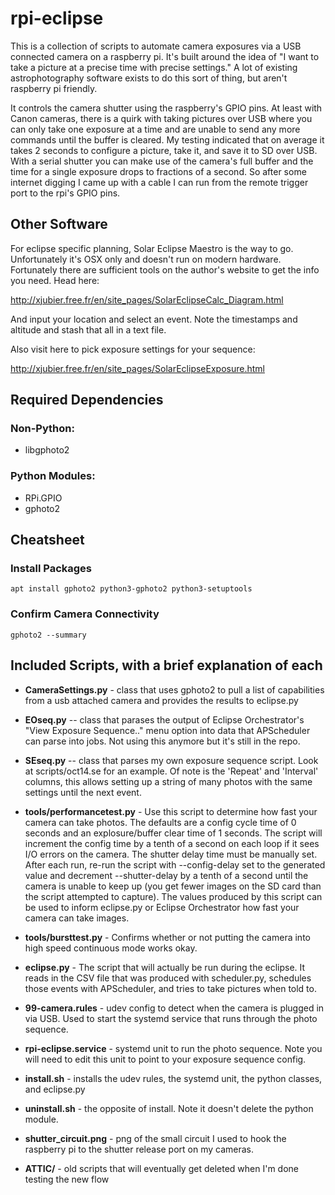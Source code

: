 # rpi-eclipse
This is a collection of scripts to automate camera exposures via a USB connected camera on a raspberry pi. It's built around the idea of "I want to take a picture at a precise time with precise settings." A lot of existing astrophotography software exists to do this sort of thing, but aren't raspberry pi friendly.

It controls the camera shutter using the raspberry's GPIO pins. At least with Canon cameras, there is a quirk with taking pictures over USB where you can only take one exposure at a time and are unable to send any more commands until the buffer is cleared. My testing indicated that on average it takes 2 seconds to configure a picture, take it, and save it to SD over USB. With a serial shutter you can make use of the camera's full buffer and the time for a single exposure drops to fractions of a second. So after some internet digging I came up with a cable I can run from the remote trigger port to the rpi's GPIO pins.

## Other Software

For eclipse specific planning, Solar Eclipse Maestro is the way to go. Unfortunately it's OSX only and doesn't run on modern hardware. Fortunately there are sufficient tools on the author's website to get the info you need. Head here:

http://xjubier.free.fr/en/site_pages/SolarEclipseCalc_Diagram.html

And input your location and select an event. Note the timestamps and altitude and stash that all in a text file. 

Also visit here to pick exposure settings for your sequence:

http://xjubier.free.fr/en/site_pages/SolarEclipseExposure.html

## Required Dependencies

### Non-Python:

- libgphoto2 

### Python Modules:

- RPi.GPIO
- gphoto2

## Cheatsheet

### Install Packages

```apt install gphoto2 python3-gphoto2 python3-setuptools```

### Confirm Camera Connectivity

```
gphoto2 --summary
```


## Included Scripts, with a brief explanation of each

- **CameraSettings.py** - class that uses gphoto2 to pull a list of capabilities from a usb attached camera and provides the results to eclipse.py

- **EOseq.py** -- class that parases the output of Eclipse Orchestrator's "View Exposure Sequence.." menu option into data that APScheduler can parse into jobs. Not using this anymore but it's still in the repo.

- **SEseq.py** -- class that parses my own exposure sequence script. Look at scripts/oct14.se for an example. Of note is the 'Repeat' and 'Interval' columns, this allows setting up a string of many photos with the same settings until the next event. 

- **tools/performancetest.py** - Use this script to determine how fast your camera can take photos. The defaults are a config cycle time of 0 seconds and an explosure/buffer clear time of 1 seconds. The script will increment the config time by a tenth of a second on each loop if it sees I/O errors on the camera. The shutter delay time must be manually set. After each run, re-run the script with --config-delay set to the generated value and decrement --shutter-delay  by a tenth of a second until the camera is unable to keep up (you get fewer images on the SD card than the script attempted to capture). The values produced by this script can be used to inform eclipse.py or Eclipse Orchestrator how fast your camera can take images.

- **tools/bursttest.py** - Confirms whether or not putting the camera into high speed continuous mode works okay. 

- **eclipse.py** - The script that will actually be run during the eclipse. It reads in the CSV file that was produced with scheduler.py, schedules those events with APScheduler, and tries to take pictures when told to.

- **99-camera.rules** - udev config to detect when the camera is plugged in via USB. Used to start the systemd service that runs through the photo sequence.

- **rpi-eclipse.service** - systemd unit to run the photo sequence. Note you will need to edit this unit to point to your exposure sequence config. 

- **install.sh** - installs the udev rules, the systemd unit, the python classes, and eclipse.py

- **uninstall.sh** - the opposite of install. Note it doesn't delete the python module. 

- **shutter_circuit.png** - png of the small circuit I used to hook the raspberry pi to the shutter release port on my cameras.

- **ATTIC/** - old scripts that will eventually get deleted when I'm done testing the new flow
